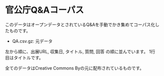 # 官公庁Q&Aコーパス

このデータはオープンデータとされているQ&Aを手動でかき集めてコーパス化したものです。

* QA.csv.gz: 元データ

左から順に、出展URL, 収集日, タイトル, 質問, 回答 の順に並んでいます。
1行目はタイトルです。

全てのデータはCreative Commons Byの元に配布されているものです。